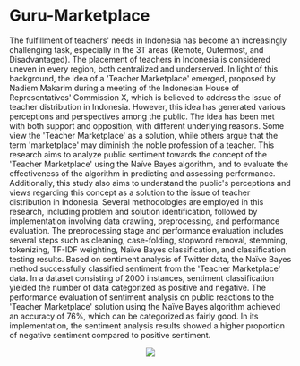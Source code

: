 # Guru-Marketplace

The fulfillment of teachers' needs in Indonesia has become an increasingly challenging task, especially in the 3T areas (Remote,
Outermost, and Disadvantaged). The placement of teachers in Indonesia is considered uneven in every region, both centralized and underserved. In
light of this background, the idea of a 'Teacher Marketplace' emerged, proposed by Nadiem Makarim during a meeting of the Indonesian House of
Representatives' Commission X, which is believed to address the issue of teacher distribution in Indonesia. However, this idea has generated various
perceptions and perspectives among the public. The idea has been met with both support and opposition, with different underlying reasons. Some
view the 'Teacher Marketplace' as a solution, while others argue that the term 'marketplace' may diminish the noble profession of a teacher. This
research aims to analyze public sentiment towards the concept of the 'Teacher Marketplace' using the Naïve Bayes algorithm, and to evaluate the
effectiveness of the algorithm in predicting and assessing performance. Additionally, this study also aims to understand the public's perceptions and
views regarding this concept as a solution to the issue of teacher distribution in Indonesia. Several methodologies are employed in this research,
including problem and solution identification, followed by implementation involving data crawling, preprocessing, and performance evaluation. The
preprocessing stage and performance evaluation includes several steps such as cleaning, case-folding, stopword removal, stemming, tokenizing,
TF-IDF weighting, Naïve Bayes classification, and classification testing results. Based on sentiment analysis of Twitter data, the Naïve Bayes method
successfully classified sentiment from the 'Teacher Marketplace' data. In a dataset consisting of 2000 instances, sentiment classification yielded the
number of data categorized as positive and negative. The performance evaluation of sentiment analysis on public reactions to the 'Teacher
Marketplace' solution using the Naïve Bayes algorithm achieved an accuracy of 76%, which can be categorized as fairly good. In its implementation,
the sentiment analysis results showed a higher proportion of negative sentiment compared to positive sentiment.
<p align = "center"><img src = "https://github.com/tarawithoutbudimann/Guru-Marketplace/assets/113746952/3ea63686-11a9-4558-92e2-95ef2236a130">


